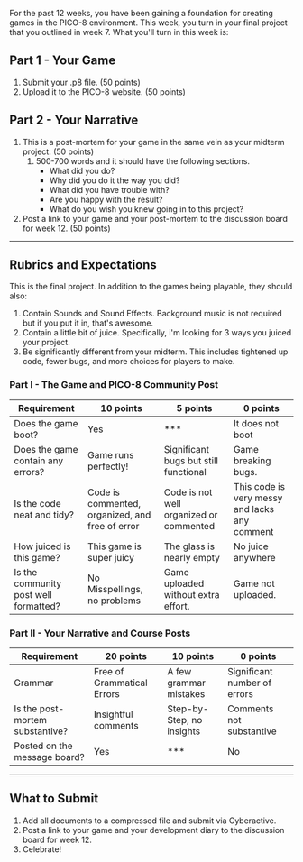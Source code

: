 For the past 12 weeks, you have been gaining a foundation for creating games in the PICO-8 environment. This week, you turn in your final project that you outlined in week 7. What you'll turn in this week is:

## Part 1 - Your Game 
1. Submit your .p8 file.  (50 points)
1. Upload it to the PICO-8 website. (50 points)

## Part 2 - Your Narrative 
1. This is a post-mortem for your game in the same vein as your midterm project. (50 points)
	1. 500-700 words and it should have the following sections.
		* What did you do?
		* Why did you do it the way you did?
		* What did you have trouble with?
		* Are you happy with the result?
		* What do you wish you knew going in to this project?
1. Post a link to your game and your post-mortem to the discussion board for week 12. (50 points)

_____

## Rubrics and Expectations
This is the final project. In addition to the games being playable, they should also:
1. Contain Sounds and Sound Effects. Background music is not required but if you put it in, that's awesome.
1. Contain a little bit of juice. Specifically, i'm looking for 3 ways you juiced your project. 
1. Be significantly different from your midterm. This includes tightened up code, fewer bugs, and more choices for players to make. 

### Part I - The Game and PICO-8 Community Post

| Requirement                                     	| 10 points  	| 5 points                   	| 0 points        	|
|-------------------------------------------------	|------------	|----------------------------	|-----------------	|
| Does the game boot? 	| Yes 	|  *** 	| It does not boot 	|
| Does the game contain any errors?                	| Game runs perfectly! 	| Significant bugs but still functional| Game breaking bugs. 	|
| Is the code neat and tidy? 	| Code is commented, organized, and free of error 	| Code is not well organized or commented | This code is very messy and lacks any comment 	|
| How juiced is this game? 	| This game is super juicy 	| The glass is nearly empty 	| No juice anywhere 	|
| Is the community post well formatted?      	| No Misspellings, no problems 	| Game uploaded without extra effort. 	| Game not uploaded. 	|

### Part II - Your Narrative and Course Posts
| Requirement                                     	| 20 points  	| 10 points                   	| 0 points        	|
|-------------------------------------------------	|------------	|----------------------------	|-----------------	|
| Grammar 	| Free of Grammatical Errors 	| A few grammar mistakes 	| Significant number of errors 	|
| Is the post-mortem substantive?          	| Insightful comments 	| Step-by-Step, no insights 	| Comments not substantive 	|
| Posted on the message board?          	| Yes 	| *** 	| No 	|





---
## What to Submit
1. Add all documents to a compressed file and submit via Cyberactive.
1. Post a link to your game and your development diary to the discussion board for week 12.
1. Celebrate!